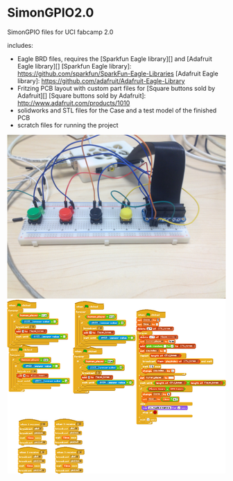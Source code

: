 SimonGPIO2.0
============

SimonGPIO files for UCI fabcamp 2.0

includes:
 - Eagle BRD files, requires the [Sparkfun Eagle library][] and [Adafruit Eagle library][]
[Sparkfun Eagle library]: <https://github.com/sparkfun/SparkFun-Eagle-Libraries>
[Adafruit Eagle library]: <https://github.com/adafruit/Adafruit-Eagle-Library>
 - Fritzing PCB layout with custom part files for [Square buttons sold by Adafruit][]
[Square buttons sold by Adafruit]: <http://www.adafruit.com/products/1010>
 - solidworks and STL files for the Case and a test model of the finished PCB
 - scratch files for running the project

![breadboard](https://raw.githubusercontent.com/FabCamp/SimonGPIO2.0/master/Images/Breadboard.JPG)
![Scratch Code](https://raw.githubusercontent.com/FabCamp/SimonGPIO2.0/master/Images/Scratch.gif)
